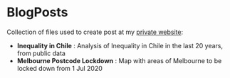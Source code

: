 # BlogPosts
Collection of files used to create  post  at my [private website](http://www.carlosyanez.cl/category/data-analysis/):

- **Inequality in Chile** : Analysis of Inequality in Chile in the last 20 years, from public data 
- **Melbourne Postcode Lockdown** : Map with areas of Melbourne to be locked down from 1 Jul 2020

